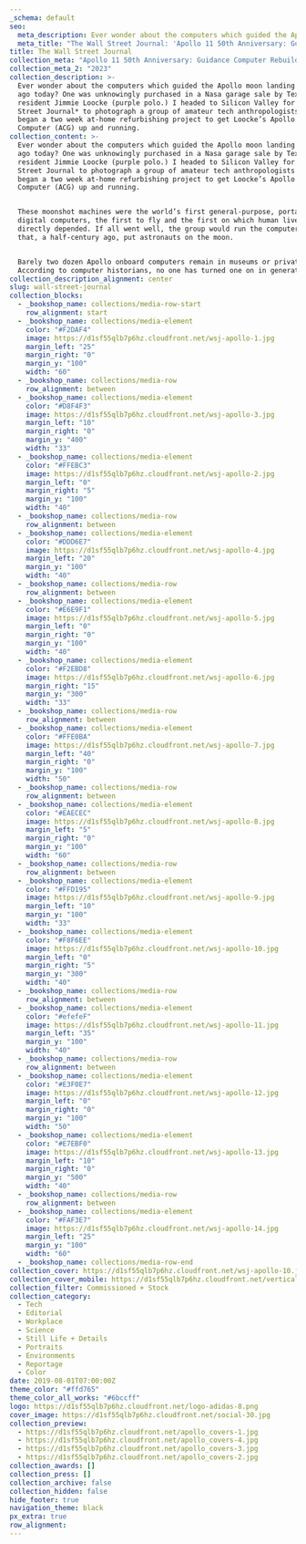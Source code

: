 ```yaml
---
_schema: default
seo:
  meta_description: Ever wonder about the computers which guided the Apollo moon landing 50 years ago today?
  meta_title: "The Wall Street Journal: 'Apollo 11 50th Anniversary: Guidance Computer Rebuild'"
title: The Wall Street Journal
collection_meta: "Apollo 11 50th Anniversary: Guidance Computer Rebuild"
collection_meta_2: "2023"
collection_description: >-
  Ever wonder about the computers which guided the Apollo moon landing 50 years
  ago today? One was unknowingly purchased in a Nasa garage sale by Texas
  resident Jimmie Loocke (purple polo.) I headed to Silicon Valley for *The Wall
  Street Journal* to photograph a group of amateur tech anthropologists as they
  began a two week at-home refurbishing project to get Loocke’s Apollo Guidance
  Computer (ACG) up and running.
collection_content: >-
  Ever wonder about the computers which guided the Apollo moon landing 50 years
  ago today? One was unknowingly purchased in a Nasa garage sale by Texas
  resident Jimmie Loocke (purple polo.) I headed to Silicon Valley for The Wall
  Street Journal to photograph a group of amateur tech anthropologists as they
  began a two week at-home refurbishing project to get Loocke’s Apollo Guidance
  Computer (ACG) up and running.


  These moonshot machines were the world’s first general-purpose, portable,
  digital computers, the first to fly and the first on which human lives
  directly depended. If all went well, the group would run the computer programs
  that, a half-century ago, put astronauts on the moon.⁠


  Barely two dozen Apollo onboard computers remain in museums or private hands.
  According to computer historians, no one has turned one on in generations.
collection_description_alignment: center
slug: wall-street-journal
collection_blocks:
  - _bookshop_name: collections/media-row-start
    row_alignment: start
  - _bookshop_name: collections/media-element
    color: "#F2DAF4"
    image: https://d1sf55qlb7p6hz.cloudfront.net/wsj-apollo-1.jpg
    margin_left: "25"
    margin_right: "0"
    margin_y: "100"
    width: "60"
  - _bookshop_name: collections/media-row
    row_alignment: between
  - _bookshop_name: collections/media-element
    color: "#D8F4F3"
    image: https://d1sf55qlb7p6hz.cloudfront.net/wsj-apollo-3.jpg
    margin_left: "10"
    margin_right: "0"
    margin_y: "400"
    width: "33"
  - _bookshop_name: collections/media-element
    color: "#FFEBC3"
    image: https://d1sf55qlb7p6hz.cloudfront.net/wsj-apollo-2.jpg
    margin_left: "0"
    margin_right: "5"
    margin_y: "100"
    width: "40"
  - _bookshop_name: collections/media-row
    row_alignment: between
  - _bookshop_name: collections/media-element
    color: "#DDD6E7"
    image: https://d1sf55qlb7p6hz.cloudfront.net/wsj-apollo-4.jpg
    margin_left: "20"
    margin_y: "100"
    width: "40"
  - _bookshop_name: collections/media-row
    row_alignment: between
  - _bookshop_name: collections/media-element
    color: "#E6E9F1"
    image: https://d1sf55qlb7p6hz.cloudfront.net/wsj-apollo-5.jpg
    margin_left: "0"
    margin_right: "0"
    margin_y: "100"
    width: "40"
  - _bookshop_name: collections/media-element
    color: "#F2EBD8"
    image: https://d1sf55qlb7p6hz.cloudfront.net/wsj-apollo-6.jpg
    margin_right: "15"
    margin_y: "300"
    width: "33"
  - _bookshop_name: collections/media-row
    row_alignment: between
  - _bookshop_name: collections/media-element
    color: "#FFE0BA"
    image: https://d1sf55qlb7p6hz.cloudfront.net/wsj-apollo-7.jpg
    margin_left: "40"
    margin_right: "0"
    margin_y: "100"
    width: "50"
  - _bookshop_name: collections/media-row
    row_alignment: between
  - _bookshop_name: collections/media-element
    color: "#EAECEC"
    image: https://d1sf55qlb7p6hz.cloudfront.net/wsj-apollo-8.jpg
    margin_left: "5"
    margin_right: "0"
    margin_y: "100"
    width: "60"
  - _bookshop_name: collections/media-row
    row_alignment: between
  - _bookshop_name: collections/media-element
    color: "#FFD195"
    image: https://d1sf55qlb7p6hz.cloudfront.net/wsj-apollo-9.jpg
    margin_left: "10"
    margin_y: "100"
    width: "33"
  - _bookshop_name: collections/media-element
    color: "#F8F6EE"
    image: https://d1sf55qlb7p6hz.cloudfront.net/wsj-apollo-10.jpg
    margin_left: "0"
    margin_right: "5"
    margin_y: "300"
    width: "40"
  - _bookshop_name: collections/media-row
    row_alignment: between
  - _bookshop_name: collections/media-element
    color: "#efefeF"
    image: https://d1sf55qlb7p6hz.cloudfront.net/wsj-apollo-11.jpg
    margin_left: "35"
    margin_y: "100"
    width: "40"
  - _bookshop_name: collections/media-row
    row_alignment: between
  - _bookshop_name: collections/media-element
    color: "#E3F0E7"
    image: https://d1sf55qlb7p6hz.cloudfront.net/wsj-apollo-12.jpg
    margin_left: "0"
    margin_right: "0"
    margin_y: "100"
    width: "50"
  - _bookshop_name: collections/media-element
    color: "#E7EBF0"
    image: https://d1sf55qlb7p6hz.cloudfront.net/wsj-apollo-13.jpg
    margin_left: "10"
    margin_right: "0"
    margin_y: "500"
    width: "40"
  - _bookshop_name: collections/media-row
    row_alignment: between
  - _bookshop_name: collections/media-element
    color: "#FAF3E7"
    image: https://d1sf55qlb7p6hz.cloudfront.net/wsj-apollo-14.jpg
    margin_left: "25"
    margin_y: "100"
    width: "60"
  - _bookshop_name: collections/media-row-end
collection_cover: https://d1sf55qlb7p6hz.cloudfront.net/wsj-apollo-10.jpg
collection_cover_mobile: https://d1sf55qlb7p6hz.cloudfront.net/verticalcovers-20.jpg
collection_filter: Commissioned + Stock
collection_category:
  - Tech
  - Editorial
  - Workplace
  - Science
  - Still Life + Details
  - Portraits
  - Environments
  - Reportage
  - Color
date: 2019-08-01T07:00:00Z
theme_color: "#ffd765"
theme_color_all_works: "#6bccff"
logo: https://d1sf55qlb7p6hz.cloudfront.net/logo-adidas-8.png
cover_image: https://d1sf55qlb7p6hz.cloudfront.net/social-30.jpg
collection_preview:
  - https://d1sf55qlb7p6hz.cloudfront.net/apollo_covers-1.jpg
  - https://d1sf55qlb7p6hz.cloudfront.net/apollo_covers-4.jpg
  - https://d1sf55qlb7p6hz.cloudfront.net/apollo_covers-3.jpg
  - https://d1sf55qlb7p6hz.cloudfront.net/apollo_covers-2.jpg
collection_awards: []
collection_press: []
collection_archive: false
collection_hidden: false
hide_footer: true
navigation_theme: black
px_extra: true
row_alignment:
---
```

